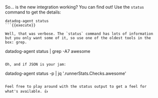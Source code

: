 So… is the new integration working? You can find out! Use the `status` command to get the details:
```
datadog-agent status
```{{execute}}

Well, that was verbose. The `status` command has lots of information but you only want some of it, so use one of the oldest tools in the box: grep.
```
datadog-agent status | grep -A7 awesome
```{{execute}}

Oh, and if JSON is your jam:
```
datadog-agent status -p | jq '.runnerStats.Checks.awesome'
```{{execute}}

Feel free to play around with the status output to get a feel for what's available. 👍
